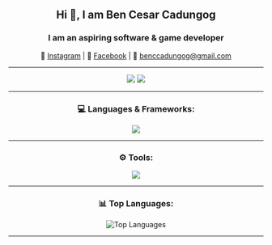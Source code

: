 <div align="center">
  <h2>Hi 👋, I am Ben Cesar Cadungog</h2>
  <h3>I am an aspiring software & game developer</h3>

  <p>
    📸 <a href="https://www.instagram.com/ben.cadz/" target="_blank">Instagram</a> |
    📘 <a href="https://www.facebook.com/bencesar.cadungog/" target="_blank">Facebook</a> |
    📧 <a href="mailto:benccadungog@gmail.com">benccadungog@gmail.com</a>
  </p>

  <hr> <!-- Divider -->

  <img src="https://user-images.githubusercontent.com/111730344/229139045-c51b45e8-eb33-4f82-837c-92b53dc762ba.png">
  <img src="https://img.shields.io/badge/C++-00599C?style=for-the-badge&logo=cplusplus&logoColor=white" />
  
  <hr> <!-- Divider -->

  <h3>💻 Languages & Frameworks:</h3>
  <img src="https://skillicons.dev/icons?i=js,c,java,html,css,vue,cs,discord,dotnet,nodejs,python,javascript,vite"/>

  <hr> <!-- Divider -->

  <h3>⚙️ Tools:</h3>
  <img src="https://skillicons.dev/icons?i=vscode,eclipse,visualstudio,godot,unity,notion,figma,git,azure,github,rider"/>

  <hr> <!-- Divider -->

  <h3>📊 Top Languages:</h3>
  <img src="https://github-readme-stats.vercel.app/api/top-langs/?username=B3nchi&layout=compact&theme=tokyonight" alt="Top Languages">

  <hr> <!-- Divider -->
</div>

